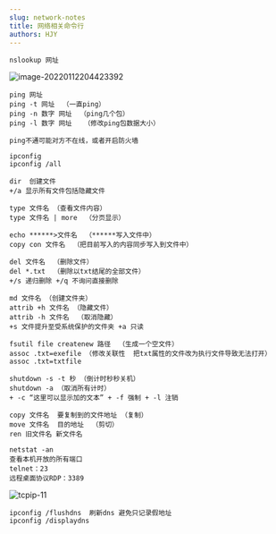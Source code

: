 ```yaml
---
slug: network-notes
title: 网络相关命令行
authors: HJY
---
```


```nslunix
nslookup 网址
```

![image-20220112204423392](https://s2.loli.net/2022/01/12/RAQwO4CnvyxtPrs.png)

```lunix
ping 网址
ping -t 网址  （一直ping）
ping -n 数字 网址  （ping几个包）
ping -l 数字 网址   （修改ping包数据大小）

ping不通可能对方不在线，或者开启防火墙
```

```lunix
ipconfig
ipconfig /all
```

```
dir  创建文件
+/a 显示所有文件包括隐藏文件

type 文件名 （查看文件内容）
type 文件名 | more  （分页显示）

echo ******>文件名  （******写入文件中）
copy con 文件名  （把目前写入的内容同步写入到文件中）

del 文件名  （删除文件）
del *.txt  （删除以txt结尾的全部文件）
+/s 递归删除 +/q 不询问直接删除

md 文件名 （创建文件夹）
attrib +h 文件名 （隐藏文件）
attrib -h 文件名  （取消隐藏）
+s 文件提升至受系统保护的文件夹 +a 只读

fsutil file createnew 路径  （生成一个空文件）
assoc .txt=exefile （修改关联性  把txt属性的文件改为执行文件导致无法打开）
assoc .txt=txtfile

shutdown -s -t 秒 （倒计时秒秒关机）
shutdown -a （取消所有计时）
+ -c “这里可以显示加的文本” + -f 强制 + -l 注销

copy 文件名  要复制到的文件地址 （复制）
move 文件名  目的地址  （剪切）
ren 旧文件名 新文件名

netstat -an
查看本机开放的所有端口
telnet：23
远程桌面协议RDP：3389
```

![tcpip-11](https://imgconvert.csdnimg.cn/aHR0cDovL3Fpbml1LmppZWppZTAxLnRvcC90Y3BpcC0xMS5wbmc?x-oss-process=image/format,png)

```
ipconfig /flushdns  刷新dns 避免只记录假地址
ipconfig /displaydns
```
